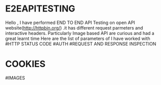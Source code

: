 # E2EAPITESTING
Hello , I have performed END TO END API Testing on open API website(http://httpbin.org/) .it has different request parmeters  and interactive headers.
Particularly Image based API are curious and had a great learnt time
Here are the list of parameters of I have worked with
#HTTP STATUS CODE
#AUTH
#REQUEST AND RESPONSE INSPECTION
# COOKIES 
#IMAGES
